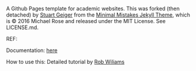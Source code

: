 













A Github Pages template for academic websites. This was forked (then detached) by [Stuart Geiger](https://github.com/staeiou) from the [Minimal Mistakes Jekyll Theme](https://mmistakes.github.io/minimal-mistakes/), which is © 2016 Michael Rose and released under the MIT License. See LICENSE.md.

REF: 

Documentation: [here](https://academicpages.github.io/markdown/)


How to use this: Detailed tutorial by [Rob Wiliams](https://jayrobwilliams.com/posts/2020/06/academic-website/)
